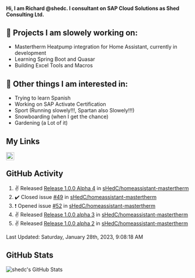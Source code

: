#### Hi, I am Richard @shedc. I consultant on SAP Cloud Solutions as Shed Consulting Ltd.

## 👋 Projects I am slowely working on:
- Mastertherm Heatpump integration for Home Assistant, currently in development
- Learning Spring Boot and Quasar
- Building Excel Tools and Macros

## 👀 Other things I am interested in:
- Trying to learn Spanish
- Working on SAP Activate Certification
- Sport (Running slowely!!!, Spartan also Slowely!!!)
- Snowboarding (when I get the chance)
- Gardening (a Lot of it)

## My Links
[<img align="left" alt="shedc | LinkedIn" width="22px" src="https://cdn.jsdelivr.net/npm/simple-icons@v3/icons/linkedin.svg" />][linkedin]

<br/>

## GitHub Activity
<!--RECENT_ACTIVITY:start-->
1. ✌️ Released [Release 1.0.0 Alpha 4](https://github.com/sHedC/homeassistant-mastertherm/releases/tag/1.0.0-a4) in [sHedC/homeassistant-mastertherm](https://github.com/sHedC/homeassistant-mastertherm)
2. ✔️ Closed issue [#49](https://github.com/sHedC/homeassistant-mastertherm/issues/49) in [sHedC/homeassistant-mastertherm](https://github.com/sHedC/homeassistant-mastertherm)
3. ❗️ Opened issue [#52](https://github.com/sHedC/homeassistant-mastertherm/issues/52) in [sHedC/homeassistant-mastertherm](https://github.com/sHedC/homeassistant-mastertherm)
4. ✌️ Released [Release 1.0.0 alpha 3](https://github.com/sHedC/homeassistant-mastertherm/releases/tag/1.0.0-a3) in [sHedC/homeassistant-mastertherm](https://github.com/sHedC/homeassistant-mastertherm)
5. ✌️ Released [Release 1.0.0 alpha 2](https://github.com/sHedC/homeassistant-mastertherm/releases/tag/1.0.0-a2) in [sHedC/homeassistant-mastertherm](https://github.com/sHedC/homeassistant-mastertherm)
<!--RECENT_ACTIVITY:end-->
<!--RECENT_ACTIVITY:last_update-->
Last Updated: Saturday, January 28th, 2023, 9:08:18 AM
<!--RECENT_ACTIVITY:last_update_end-->

## GitHub Stats
<img align="left" alt="shedc's GitHub Stats" src="https://github-readme-stats.vercel.app/api?username=shedc&show_icons=true&hide_title=true" />

[linkedin]: https://www.linkedin.com/in/richard-holmes-3314251/
